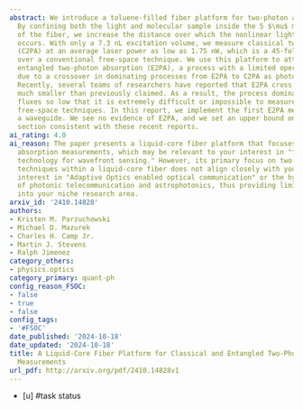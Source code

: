 ```yaml
---
abstract: We introduce a toluene-filled fiber platform for two-photon absorption measurements.
  By confining both the light and molecular sample inside the 5 $\mu$ m hollow core
  of the fiber, we increase the distance over which the nonlinear light-matter interaction
  occurs. With only a 7.3 nL excitation volume, we measure classical two-photon absorption
  (C2PA) at an average laser power as low as 1.75 nW, which is a 45-fold improvement
  over a conventional free-space technique. We use this platform to attempt to measure
  entangled two-photon absorption (E2PA), a process with a limited operating regime
  due to a crossover in dominating processes from E2PA to C2PA as photon flux is increased.
  Recently, several teams of researchers have reported that E2PA cross sections are
  much smaller than previously claimed. As a result, the process dominates at photon
  fluxes so low that it is extremely difficult or impossible to measure using conventional
  free-space techniques. In this report, we implement the first E2PA measurement using
  a waveguide. We see no evidence of E2PA, and we set an upper bound on the cross
  section consistent with these recent reports.
ai_rating: 4.0
ai_reason: The paper presents a liquid-core fiber platform that focuses on two-photon
  absorption measurements, which may be relevant to your interest in "fiber optic
  technology for wavefront sensing." However, its primary focus on two-photon absorption
  techniques within a liquid-core fiber does not align closely with your specific
  interest in "Adaptive Optics enabled optical communication" or the hybrid applications
  of photonic telecommunication and astrophotonics, thus providing limited insights
  into your niche research area.
arxiv_id: '2410.14828'
authors:
- Kristen M. Parzuchowski
- Michael D. Mazurek
- Charles H. Camp Jr.
- Martin J. Stevens
- Ralph Jimenez
category_others:
- physics.optics
category_primary: quant-ph
config_reason_FSOC:
- false
- true
- false
config_tags:
- '#FSOC'
date_published: '2024-10-18'
date_updated: '2024-10-18'
title: A Liquid-Core Fiber Platform for Classical and Entangled Two-Photon Absorption
  Measurements
url_pdf: http://arxiv.org/pdf/2410.14828v1
---
```

 - [u] #task status
